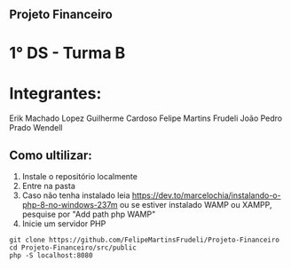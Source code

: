 ## Projeto Financeiro

# 1° DS - Turma B

# Integrantes:
Erik Machado Lopez
Guilherme Cardoso
Felipe Martins Frudeli
João Pedro Prado
Wendell


## Como ultilizar:

1. Instale o repositório localmente
2. Entre na pasta
3. Caso não tenha instalado leia  https://dev.to/marcelochia/instalando-o-php-8-no-windows-237m
ou se estiver instalado WAMP ou XAMPP, pesquise por "Add path php WAMP"
4. Inicie um servidor PHP

```
git clone https://github.com/FelipeMartinsFrudeli/Projeto-Financeiro
cd Projeto-Financeiro/src/public
php -S localhost:8080
```
